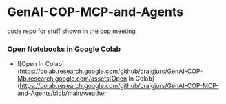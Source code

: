 # GenAI-COP-MCP-and-Agents
code repo for stuff shown in the cop meeting

### Open Notebooks in Google Colab

- ![Open In Colab](https://colab.research.google.com/github/craigjurs/GenAI-COP-Mb.research.google.com/assets[Open In Colab](https://colab.research.google.com/github/craigjurs/GenAI-COP-MCP-and-Agents/blob/main/weather


